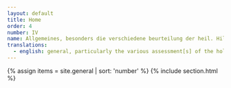 ```yaml
---
layout: default
title: Home
order: 4
number: IV
name: Allgemeines, besonders die verschiedene beurteilung der heil. Hildegard
translations:
  - english: general, particularly the various assessment[s] of the holy Hildegard
---
```



{% assign items = site.general | sort: 'number' %}
{% include section.html %}